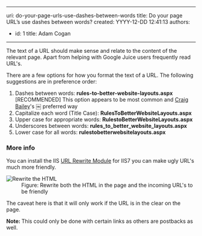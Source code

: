 

---
uri: do-your-page-urls-use-dashes-between-words
title: Do your page URL’s use dashes between words?
created: YYYY-12-DD 12:41:13
authors:
  - id: 1
    title: Adam Cogan
---




<span class='intro'> <p>
                    The text of a URL should make sense and relate to the content of the relevant page.
                    Apart from helping with Google Juice users frequently read URL's.
                <br></p><p>
                    There are a few options for how you format the text of a URL. The following suggestions
                    are in preference order&#58;
                </p> </span>

<ol><li>Dashes between words&#58; 
      <b>rules-to-better-website-layouts.aspx<br></b>[RECOMMENDED] This option appears to be most common and 
      <a href="http&#58;//www.craigbailey.net/" target="_blank">Craig Bailey</a>​'s ￼ preferred way​<br></li><li>​Capitalize each word (Title Case)&#58; 
      <b>RulesToBetterWebsiteLayouts.aspx</b></li><li>Upper case for appropriate words&#58; 
      <b>RulestoBetterWebsiteLayouts.aspx</b></li><li>Underscores between words&#58; 
      <b>rules_to_better_website_layouts.aspx</b></li><li>Lower case for all words&#58; 
      <b>rulestobetterwebsitelayouts.aspx</b></li></ol><h3>More info​</h3><p>You can install the IIS <a href="http&#58;//learn.iis.net/page.aspx/460/using-the-url-rewrite-module/">URL Rewrite Module</a> for IIS7 you can make ugly URL's much more friendly.</p><dl class="image"><dt>
                        <img src="/PublishingImages/friendly-url-rule.jpg" alt="Rewrite the HTML" /></dt><dd>Figure&#58; Rewrite both the HTML in the page and the incoming URL's to be friendly </dd></dl><p>
               The caveat here is that it will only work if the URL is in the clear on the page.</p><p class="ssw15-rteElement-P">
                <b>Note&#58; </b>This could only be done with certain links as others are postbacks as well.
              </p>


